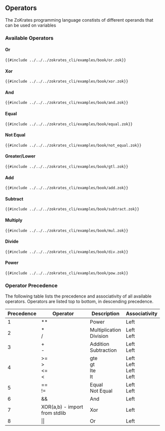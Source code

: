 ## Operators

The ZoKrates programming language constists of different operands that can be used on variables

### Available Operators

#### Or

```zokrates
{{#include ../../../zokrates_cli/examples/book/or.zok}}
```

#### Xor

```zokrates
{{#include ../../../zokrates_cli/examples/book/xor.zok}}
```

#### And

```zokrates
{{#include ../../../zokrates_cli/examples/book/and.zok}}
```

#### Equal

```zokrates
{{#include ../../../zokrates_cli/examples/book/equal.zok}}
```

#### Not Equal

```zokrates
{{#include ../../../zokrates_cli/examples/book/not_equal.zok}}
```

#### Greater/Lower

```zokrates
{{#include ../../../zokrates_cli/examples/book/gtl.zok}}
```

#### Add

```zokrates
{{#include ../../../zokrates_cli/examples/book/add.zok}}
```

#### Subtract

```zokrates
{{#include ../../../zokrates_cli/examples/book/subtract.zok}}
```

#### Multiply

```zokrates
{{#include ../../../zokrates_cli/examples/book/mul.zok}}
```

#### Divide

```zokrates
{{#include ../../../zokrates_cli/examples/book/div.zok}}
```

#### Power

```zokrates
{{#include ../../../zokrates_cli/examples/book/pow.zok}}
```

### Operator Precedence
The following table lists the precedence and associativity of all available operators. Operators are listed top to bottom, in descending precedence.

| Precedence | Operator                               | Description                        | Associativity                     |
|------------|----------------------------------------|------------------------------------|-----------------------------------|
| 1          | ** <br>                                | Power                              | Left                              |
| 2          | * <br> /<br>                           | Multiplication <br>  Division <br> | Left <br> Left                    |
| 3          | + <br> - <br>                          | Addition <br>  Subtraction <br>    | Left <br> Left                    |
| 4          | >= <br> > <br> <= <br> <               | gte <br> gt <br> lte <br> lt       | Left <br> Left <br> Left <br> Left|
| 5          | == <br> != <br>                        | Equal <br> Not Equal  <br>         | Left <br> Left                    |
| 6          | &&                                     | And                                | Left                              |
| 7          | XOR(a,b) - import from stdlib          | Xor                                | Left                              |
| 8          | \|\|                                   | Or                                 | Left                              |